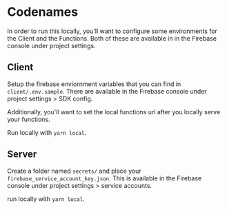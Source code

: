 # Codenames

In order to run this locally, you'll want to configure some environments for the Client and the Functions. Both of these are available in in the Firebase console under project settings.

## Client

Setup the firebase enviornment variables that you can find in `client/.env.sample`. There are available in the Firebase console under project settings > SDK config.

Additionally, you'll want to set the local functions url after you locally serve your functions.

Run locally with `yarn local`.

## Server

Create a folder named `secrets/` and place your `firebase_service_account_key.json`. This is available in the Firebase console under project settings > service accounts.

run locally with `yarn local`.